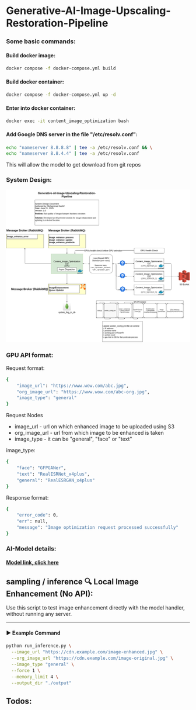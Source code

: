 # Generative-AI-Image-Upscaling-Restoration-Pipeline

### Some basic commands:
#### Build docker image:
```bash
docker compose -f docker-compose.yml build
```
#### Build docker container:
```bash
docker compose -f docker-compose.yml up -d 
```

#### Enter into docker container:
```bash
docker exec -it content_image_optimization bash
```
#### Add Google DNS server in the file "/etc/resolv.conf":
```bash
echo "nameserver 8.8.8.8" | tee -a /etc/resolv.conf && \
echo "nameserver 8.8.4.4" | tee -a /etc/resolv.conf
```
This will allow the model to get download from git repos
### System Design:
![System Design](./systemDesign.png)

### GPU API format:
Request format:
```bash
{
    "image_url": "https://www.wow.com/abc.jpg",
    "org_image_url": "https://www.wow.com/abc-org.jpg",
    "image_type": "general"
}
```
Request Nodes
- image_url - url on which enhanced image to be uploaded using S3
- org_image_url - url from which image to be enhanced is taken
- image_type - it can be "general", "face" or "text"

image_type:
```bash
{
    "face": "GFPGANer",
    "text": "RealESRNet_x4plus",
    "general": "RealESRGAN_x4plus"
}
```

Response format:
```bash
{
    "error_code": 0,
    "err": null,
    "message": "Image optimization request processed successfully"
}
```

### AI-Model details:

#### [Model link, click here](./modelReadme.md)

## sampling / inference 🔍 Local Image Enhancement (No API):

Use this script to test image enhancement directly with the model handler, without running any server.

---

#### ▶️ Example Command

```bash
python run_inference.py \
  --image_url "https://cdn.example.com/image-enhanced.jpg" \
  --org_image_url "https://cdn.example.com/image-original.jpg" \
  --image_type "general" \
  --force 1 \
  --memory_limit 4 \
  --output_dir "./output"
```

## Todos:
